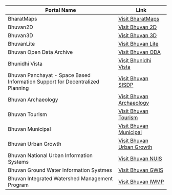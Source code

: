 | Portal Name | Link |
| --- | --- |
| BharatMaps | [Visit BharatMaps](https://bharatmaps.gov.in/map.html) |
| Bhuvan2D | [Visit Bhuvan 2D](https://bhuvan-app1.nrsc.gov.in/bhuvan2d2.0/) |
| Bhuvan3D | [Visit Bhuvan 3D](https://bhuvan-app1.nrsc.gov.in/globe/3d.php) |
| BhuvanLite | [Visit Bhuvan Lite](https://bhuvanlite.nrsc.gov.in/) |
| Bhuvan Open Data Archive | [Visit Bhuvan ODA](https://bhuvan-app3.nrsc.gov.in/data/download/index.php) |
| Bhunidhi Vista | [Visit Bhunidhi Vista](https://bhoonidhi.nrsc.gov.in/vista/index.html) |
| Bhuvan Panchayat - Space Based Information Support for Decentralized Planning | [Visit Bhuvan SISDP](https://bhuvanpanchayat.nrsc.gov.in/index.html) |
| Bhuvan Archaeology | [Visit Bhuvan Archaeology](https://bhuvan-app1.nrsc.gov.in/culture_monuments/) |
| Bhuvan Tourism | [Visit Bhuvan Tourism](https://bhuvan-app1.nrsc.gov.in/tourism/tourism.php) |
| Bhuvan Municipal | [Visit Bhuvan Municipal](https://bhuvan-app1.nrsc.gov.in/municipal/municipal.php) |
| Bhuvan Urban Growth | [Visit Bhuvan Urban Growth](https://bhuvan-app1.nrsc.gov.in/urbangrowth/urbangrowth.php) |
| Bhuvan National Urban Information Systems | [Visit Bhuvan NUIS]([https://bhuvan-app1.nrsc.gov.in/tourism/tourism.php](https://bhuvan-app1.nrsc.gov.in/thematic/thematic/index.php?theme=nuis)) |
| Bhuvan Ground Water Information Systmes | [Visit Bhuvan GWIS](https://bhuvan-app1.nrsc.gov.in/gwis/gwis.php) |
| Bhuvan Integrated Watershed Management Program | [Visit Bhuvan IWMP](https://bhuvan-app1.nrsc.gov.in/iwmp/) |
